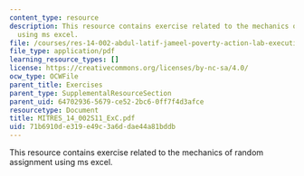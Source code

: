 ```yaml
---
content_type: resource
description: This resource contains exercise related to the mechanics of random assignment
  using ms excel.
file: /courses/res-14-002-abdul-latif-jameel-poverty-action-lab-executive-training-evaluating-social-programs-2011-spring-2011/71b6910de319e49c3a6ddae44a81bddb_MITRES_14_002S11_ExC.pdf
file_type: application/pdf
learning_resource_types: []
license: https://creativecommons.org/licenses/by-nc-sa/4.0/
ocw_type: OCWFile
parent_title: Exercises
parent_type: SupplementalResourceSection
parent_uid: 64702936-5679-ce52-2bc6-0ff7f4d3afce
resourcetype: Document
title: MITRES_14_002S11_ExC.pdf
uid: 71b6910d-e319-e49c-3a6d-dae44a81bddb
---
```

This resource contains exercise related to the mechanics of random assignment using ms excel.